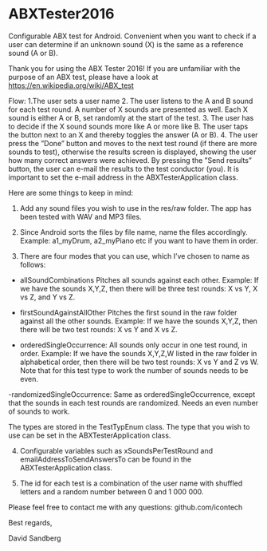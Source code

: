 # ABXTester2016
Configurable ABX test for Android. Convenient when you want to check if a user can determine if an unknown sound (X) is the same as a reference sound (A or B).

Thank you for using the ABX Tester 2016!
If you are unfamiliar with the purpose of an ABX test, please have a look at
https://en.wikipedia.org/wiki/ABX_test

Flow: 
1.The user sets a user name
2. The user listens to the A and B sound for each test round. A number of X sounds are presented as well. Each X sound is either A or B, set randomly at the start of the test. 
3. The user has to decide if the X sound sounds more like A or more like B. The user taps the button next to an X and thereby toggles the answer (A or B).
4. The user press the ”Done” button and moves to the next test round (if there are more sounds to test), otherwise the results screen is displayed, showing the user how many correct answers were achieved. By pressing the ”Send results” button, the user can e-mail the results to the test conductor (you). It is important to set the e-mail address in the ABXTesterApplication class.

Here are some things to keep in mind:

1. Add any sound files you wish to use in the res/raw folder. The app has been tested with WAV and MP3 files.

2. Since Android sorts the files by file name, name the files accordingly. Example: a1_myDrum, a2_myPiano etc if you want to have them in order.

3. There are four modes that you can use, which I’ve chosen to name as follows: 

- allSoundCombinations
Pitches all sounds against each other. Example: If we have the sounds X,Y,Z, then there will be three test rounds: X vs Y, X vs Z, and Y vs Z. 

- firstSoundAgainstAllOther
Pitches the first sound in the raw folder against all the other sounds. Example: If we have the sounds X,Y,Z, then there will be two test rounds: X vs Y and X vs Z.

- orderedSingleOccurrence:
All sounds only occur in one test round, in order. Example: If we have the sounds X,Y,Z,W listed in the raw folder in alphabetical order, then there will be two test rounds: X vs Y and Z vs W. Note that for this test type to work the number of sounds needs to be even.

-randomizedSingleOccurrence:
Same as orderedSingleOccurrence, except that the sounds in each test rounds are randomized. Needs an even number of sounds to work.

The types are stored in the TestTypEnum class. The type that you wish to use can be set in the ABXTesterApplication class.

4. Configurable variables such as xSoundsPerTestRound and emailAddressToSendAnswersTo can be found in the ABXTesterApplication class.

5. The id for each test is a combination of the user name with shuffled letters and a random number between 0 and 1 000 000.

Please feel free to contact me with any questions:
github.com/icontech 

Best regards,

David Sandberg
 
